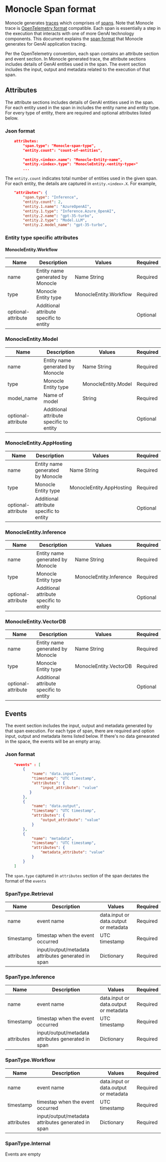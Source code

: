 # Monocle Span format
Monocle generates [traces](../../../../Monocle_User_Guide.md#traces) which comprises of [spans](../../../../Monocle_User_Guide.md#spans). Note that Monocle trace is [OpenTelemetry format](https://opentelemetry.io/docs/concepts/signals/traces/) compatible. Each span is essentially a step in the execution that interacts with one of more GenAI technology components. This document explains the [span format](./span_format.json) that Monocle generates for GenAI application tracing.

Per the OpenTelemetry convention, each span contains an attribute section and event section. In Monocle generated trace, the attribute sections includes details of GenAI entities used in the span. The event section includes the input, output and metadata related to the execution of that span.

## Attributes 
The attribute sections includes details of GenAI entities used in the span. For each entity used in the span in includes the entity name and entity type. For every type of entity, there are required and optional attributes listed below.
### Json format
```json
    attributes: 
        "span.type": "Monocle-span-type",
        "entity.count": "count-of-entities",
    
        "entity.<index>.name": "Monocle-Entity-name",
        "entity.<index>.type": "MonocleEntity.<entity-type>"
        ...
```
The ```entity.count``` indicates total number of entities used in the given span. For each entity, the details are captured in ```entity.<index>.X```. For example, 
```json
    "attributes": {
        "span.type": "Inference",
        "entity.count": 2,
        "entity.1.name": "AzureOpenAI",
        "entity.1.type": "Inference.Azure_OpenAI",
        "entity.2.name": "gpt-35-turbo",
        "entity.2.type": "Model.LLM",
        "entity.2.model_name": "gpt-35-turbo",
```

### Entity type specific attributes
#### MonocleEntity.Workflow
| Name | Description | Values | Required |
| - | - | - | - |
| name | Entity name generated by Monocle | Name String | Required |
| type | Monocle Entity type | MonocleEntity.Workflow | Required |
| optional-attribute | Additional attribute specific to entity |  | Optional |

### MonocleEntity.Model
| Name | Description | Values | Required |
| - | - | - | - |
| name | Entity name generated by Monocle | Name String | Required |
| type | Monocle Entity type | MonocleEntity.Model | Required |
| model_name | Name of model | String | Required |
| optional-attribute | Additional attribute specific to entity |  | Optional |

### MonocleEntity.AppHosting
| Name | Description | Values | Required |
| - | - | - | - |
| name | Entity name generated by Monocle | Name String | Required |
| type | Monocle Entity type | MonocleEntity.AppHosting | Required |
| optional-attribute | Additional attribute specific to entity |  | Optional |

### MonocleEntity.Inference
| Name | Description | Values | Required |
| - | - | - | - |
| name | Entity name generated by Monocle | Name String | Required |
| type | Monocle Entity type | MonocleEntity.Inference | Required |
| optional-attribute | Additional attribute specific to entity |  | Optional |

### MonocleEntity.VectorDB
| Name | Description | Values | Required |
| - | - | - | - |
| name | Entity name generated by Monocle | Name String | Required |
| type | Monocle Entity type | MonocleEntity.VectorDB | Required |
| optional-attribute | Additional attribute specific to entity |  | Optional |

## Events
The event section includes the input, output and metadata generated by that span execution. For each type of span, there are required and option input, output and metadata items listed below. If there's no data genearated in the space, the events will be an empty array.

### Json format
```json
    "events" : [
        {
            "name": "data.input",
            "timestamp": "UTC timestamp",
            "attributes": {
                "input_attribute": "value"
           }
        },
        {
            "name": "data.output",
            "timestamp": "UTC timestamp",
            "attributes": {
                "output_attribute": "value"
            }
        },
        {
            "name": "metadata",
            "timestamp": "UTC timestamp",
            "attributes": {
                "metadata_attribute": "value"
            }
        }
    ]
```
The ```span.type``` captured in ```attributes``` section of the span dectates the format of the ```events```
### SpanType.Retrieval
| Name | Description | Values | Required |
| - | - | - | - |
| name | event name  | data.input or data.output or metadata | Required |
| timestamp | timestap when the event occurred | UTC timestamp | Required |
| attributes | input/output/metadata attributes generated in span | Dictionary | Required |

### SpanType.Inference
| Name | Description | Values | Required |
| - | - | - | - |
| name | event name  | data.input or data.output or metadata | Required |
| timestamp | timestap when the event occurred | UTC timestamp | Required |
| attributes | input/output/metadata attributes generated in span | Dictionary | Required |

### SpanType.Workflow
| Name | Description | Values | Required |
| - | - | - | - |
| name | event name  | data.input or data.output or metadata | Required |
| timestamp | timestap when the event occurred | UTC timestamp | Required |
| attributes | input/output/metadata attributes generated in span | Dictionary | Required |

### SpanType.Internal
Events are empty